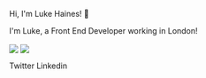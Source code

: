 Hi, I'm Luke Haines! 👋

I'm Luke, a Front End Developer working in London!

<img align="center" src="https://github-readme-stats.vercel.app/api?username=lukehaines2&theme=tokyonight" />

<img align="center" src="https://github-readme-stats.vercel.app/api/top-langs/?username=lukehaines2&theme=tokyonight&layout=compact" />


<a src="https://twitter.com/LukeGainzz" >Twitter</a>
<a src="https://www.linkedin.com/in/lukehaines2/">Linkedin</a>
